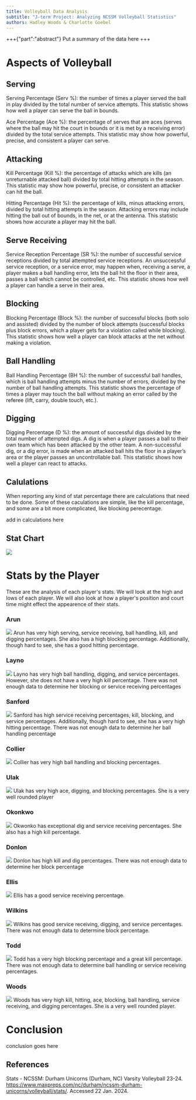 ```yaml
---
title: Volleyball Data Analysis
subtitle: "J-term Project: Analyzing NCSSM Volleyball Statistics"
authors: Hadley Woods & Charlotte Goebel
---
```


+++{"part":"abstract"}
Put a summary of the data here
+++

# Aspects of Volleyball

## Serving

Serving Percentage (Serv %): the number of times a player served the ball in play divided by the total number of service attempts. This statistic shows how well a player can serve the ball in bounds.

Ace Percentage (Ace %): the percentage of serves that are aces (serves where the ball may hit the court in bounds or it is met by a receiving error) divided by the total service attempts. This statistic may show how powerful, precise, and consistent a player can serve.

## Attacking 

Kill Percentage (Kill %): the percentage of attacks which are kills (an unreturnable attacked ball) divided by total hitting attempts in the season. This statistic may show how powerful, precise, or consistent an attacker can hit the ball.

Hitting Percentage (Hit %): the percentage of kills, minus attacking errors, divided by total hitting attempts in the season. Attacking errors may include hitting the ball out of bounds, in the net, or at the antenna. This statistic shows how accurate a player may hit the ball.

## Serve Receiving
Service Reception Percentage (SR %): the number of successful service receptions divided by total attempted service receptions. An unsuccessful service reception, or a service error, may happen when, receiving a serve, a player makes a ball handling error, lets the ball hit the floor in their area, passes a ball which cannot be controlled, etc. This statistic shows how well a player can handle a serve in their area.

## Blocking
Blocking Percentage (Block %): the number of successful blocks (both solo and assisted) divided by the number of block attempts (successful blocks plus block errors, which a player gets for a violation called while blocking). This statistic shows how well a player can block attacks at the net without making a violation.

## Ball Handling
Ball Handling Percentage (BH %): the number of successful ball handles, which is ball handling attempts minus the number of errors, divided by the number of ball handling attempts. This statistic shows the percentage of times a player may touch the ball without making an error called by the referee (lift, carry, double touch, etc.).

## Digging
Digging Percentage (D %): the amount of successful digs divided by the total number of attempted digs. A dig is when a player passes a ball to their own team which has been attacked by the other team. A non-successful dig, or a dig error, is made when an attacked ball hits the floor in a player’s area or the player passes an uncontrollable ball. This statistic shows how well a player can react to attacks.

## Calulations
When reporting any kind of stat percentage there are calculations that need to be done. Some of these caculations are simple, like the kill percentage, and some are a bit more complicated, like blocking perecentage.

add in calculations here

## Stat Chart
![](#my-cell)

# Stats by the Player

These are the analysis of each player's stats. We will look at the high and lows of each player. We will also look at how a player's position and court time might effect the appearence of their stats.

### Arun
![](#saachi)
Arun has very high serving, service receiving, ball handling, kill, and digging percentages. She also has a high blocking percentage. Additionally, though hard to see, she has a good hitting percentage.

### Layno
![](#jules)
Layno has very high ball handling, digging, and service percentages. However, she does not have a very high kill percentage. There was not enough data to determine her blocking or service receiving percentages

### Sanford
![](#mack)
Sanford has high service receiving percentages, kill, blocking, and service percentages. Additionally, though hard to see, she has a very high hitting percentage. There was not enough data to determine her ball handling percentage

### Collier
![](#claire)
Collier has very high ball handling and blocking percentages.

### Ulak
![](#tish)
Ulak has very high ace, digging, and blocking percentages. She is a very well rounded player

### Okonkwo
![](#amy)
Okwonko has exceptional dig and service receiving percentages. She also has a high kill percentage.

### Donlon
![](#maren)
Donlon has high kill and dig percentages. There was not enough data to determine her block percentage

### Ellis
![](#taylor)
Ellis has a good service receiving percentage.

### Wilkins
![](#muff)
Wilkins has good service receiving, digging, and service percentages. There was not enough data to determine block percentage.

### Todd
![](#cat)
Todd has a very high blocking percentage and a great kill percentage. There was not enough data to determine ball handling or service receiving percentages.

### Woods
![](#hadley)
Woods has very high kill, hitting, ace, blocking, ball handling, service receiving, and digging percentages. She is a very well rounded player. 

# Conclusion
conclusion goes here

## References
Stats - NCSSM: Durham Unicorns (Durham, NC) Varsity Volleyball 23-24. https://www.maxpreps.com/nc/durham/ncssm-durham-unicorns/volleyball/stats/. Accessed 22 Jan. 2024.
